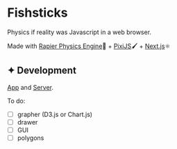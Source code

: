 # Fishsticks

Physics if reality was Javascript in a web browser.

Made with [Rapier Physics Engine](https://rapier.rs/)🦀 + [PixiJS](https://pixijs.com/)🖌️ + [Next.js](https://nextjs.org/)⚛️

## ✦ Development

[App](./app) and [Server](./server).

To do:
   - [ ] grapher (D3.js or Chart.js)
   - [ ] drawer
   - [ ] GUI
   - [ ] polygons
